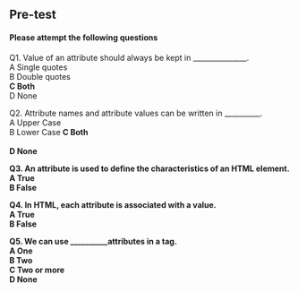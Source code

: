 ## Pre-test
#### Please attempt the following questions

Q1. Value of an attribute should always be kept in _______________.<br>
A  Single quotes<br>
B  Double quotes<br>
<b>C  Both </b><br>
D  None<br>

Q2. Attribute names and attribute values can be written in __________. <br>
A  Upper Case<br>
B  Lower Case</b>
<b>C  Both<br><br>
D  None<br>

Q3. An attribute is used to define the characteristics of an HTML element.<br>
<b>A  True<br></b>
B   False<br>

Q4. In HTML, each attribute is associated with a value.<br>
<b>A  True<br></b>
B   False<br>

Q5. We can use __________attributes in a tag.<br>
A  One<br>
B Two<br>
<b>C  Two or more</br></b>
D  None<br>
